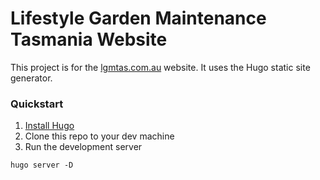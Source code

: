 # Lifestyle Garden Maintenance Tasmania Website

This project is for the [lgmtas.com.au](https://www.lgmtas.com.au) website. It uses the Hugo static site generator.

### Quickstart

1. [Install Hugo](https://gohugo.io/getting-started/installing)
2. Clone this repo to your dev machine
3. Run the development server

```
hugo server -D
```